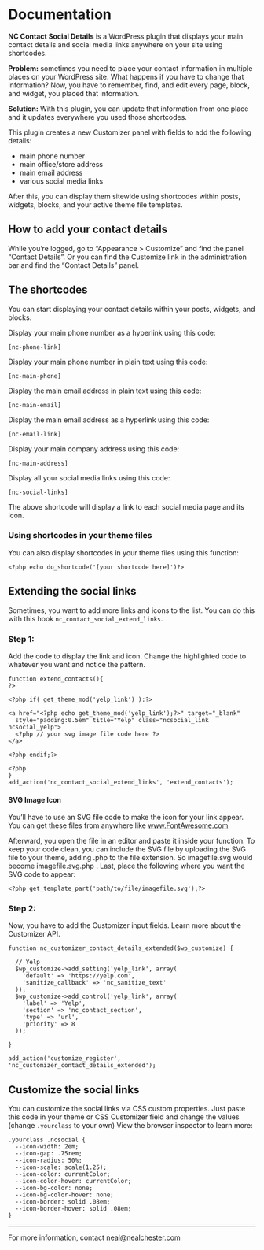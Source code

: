 # Documentation

**NC Contact Social Details** is a WordPress plugin that displays your main contact details and social media links anywhere on your site using shortcodes.

**Problem:** sometimes you need to place your contact information in multiple places on your WordPress site. What happens if you have to change that information? Now, you have to remember, find, and edit every page, block, and widget, you placed that information.

**Solution:** With this plugin, you can update that information from one place and it updates everywhere you used those shortcodes.

This plugin creates a new Customizer panel with fields to add the following details:

* main phone number
* main office/store address
* main email address
* various social media links

After this, you can display them sitewide using shortcodes within posts, widgets, blocks, and your active theme file templates.

## How to add your contact details

While you’re logged, go to “Appearance > Customize” and find the panel “Contact Details”. Or you can find the Customize link in the administration bar and find the “Contact Details” panel.

## The shortcodes

You can start displaying your contact details within your posts, widgets, and blocks.

Display your main phone number as a hyperlink using this code:

    [nc-phone-link]
Display your main phone number in plain text using this code:

    [nc-main-phone]
Display the main email address in plain text using this code:

    [nc-main-email]
Display the main email address as a hyperlink using this code:

    [nc-email-link]
Display your main company address using this code:

    [nc-main-address]
Display all your social media links using this code:

    [nc-social-links]

The above shortcode will display a link to each social media page and its icon.

### Using shortcodes in your theme files

You can also display shortcodes in your theme files using this function:

    <?php echo do_shortcode('[your shortcode here]')?>

## Extending the social links

Sometimes, you want to add more links and icons to the list. You can do this with this hook `nc_contact_social_extend_links`.

### Step 1:

Add the code to display the link and icon. Change the highlighted code to whatever you want and notice the pattern.

    function extend_contacts(){ 
    ?>
    
    <?php if( get_theme_mod('yelp_link') ):?>

    <a href="<?php echo get_theme_mod('yelp_link');?>" target="_blank" 
      style="padding:0.5em" title="Yelp" class="ncsocial_link ncsocial_yelp">
      <?php // your svg image file code here ?>
    </a>

    <?php endif;?>

    <?php
    }
    add_action('nc_contact_social_extend_links', 'extend_contacts');

#### SVG Image Icon
You’ll have to use an SVG file code to make the icon for your link appear. You can get these files from anywhere like www.FontAwesome.com

Afterward, you open the file in an editor and paste it inside your function. To keep your code clean, you can include the SVG file by uploading the SVG file to your theme, adding .php to the file extension. So imagefile.svg would become imagefile.svg.php . Last, place the following where you want the SVG code to appear:

    <?php get_template_part('path/to/file/imagefile.svg');?>

### Step 2:

Now, you have to add the Customizer input fields. Learn more about the Customizer API.

    function nc_customizer_contact_details_extended($wp_customize) {

      // Yelp
      $wp_customize->add_setting('yelp_link', array(
        'default' => 'https://yelp.com',
        'sanitize_callback' => 'nc_sanitize_text'
      ));
      $wp_customize->add_control('yelp_link', array(
        'label' => 'Yelp',
        'section' => 'nc_contact_section',
        'type' => 'url',
        'priority' => 8
      ));

    }

    add_action('customize_register', 'nc_customizer_contact_details_extended');

## Customize the social links

You can customize the social links via CSS custom properties. Just paste this code in your theme or CSS Customizer field and change the values (change `.yourclass` to your own) View the browser inspector to learn more:

    .yourclass .ncsocial {
      --icon-width: 2em;
      --icon-gap: .75rem;
      --icon-radius: 50%;
      --icon-scale: scale(1.25);
      --icon-color: currentColor;
      --icon-color-hover: currentColor;
      --icon-bg-color: none;
      --icon-bg-color-hover: none;
      --icon-border: solid .08em;
      --icon-border-hover: solid .08em;
    }

***

For more information, contact neal@nealchester.com